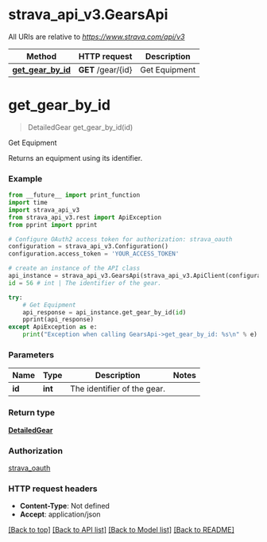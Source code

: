 # strava_api_v3.GearsApi

All URIs are relative to *https://www.strava.com/api/v3*

Method | HTTP request | Description
------------- | ------------- | -------------
[**get_gear_by_id**](GearsApi.md#get_gear_by_id) | **GET** /gear/{id} | Get Equipment


# **get_gear_by_id**
> DetailedGear get_gear_by_id(id)

Get Equipment

Returns an equipment using its identifier.

### Example
```python
from __future__ import print_function
import time
import strava_api_v3
from strava_api_v3.rest import ApiException
from pprint import pprint

# Configure OAuth2 access token for authorization: strava_oauth
configuration = strava_api_v3.Configuration()
configuration.access_token = 'YOUR_ACCESS_TOKEN'

# create an instance of the API class
api_instance = strava_api_v3.GearsApi(strava_api_v3.ApiClient(configuration))
id = 56 # int | The identifier of the gear.

try:
    # Get Equipment
    api_response = api_instance.get_gear_by_id(id)
    pprint(api_response)
except ApiException as e:
    print("Exception when calling GearsApi->get_gear_by_id: %s\n" % e)
```

### Parameters

Name | Type | Description  | Notes
------------- | ------------- | ------------- | -------------
 **id** | **int**| The identifier of the gear. | 

### Return type

[**DetailedGear**](DetailedGear.md)

### Authorization

[strava_oauth](../README.md#strava_oauth)

### HTTP request headers

 - **Content-Type**: Not defined
 - **Accept**: application/json

[[Back to top]](#) [[Back to API list]](../README.md#documentation-for-api-endpoints) [[Back to Model list]](../README.md#documentation-for-models) [[Back to README]](../README.md)

